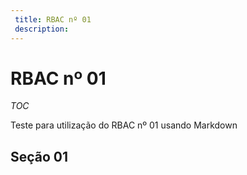 ```yaml
---
 title: RBAC nº 01
 description:
---
```

# RBAC nº 01

_TOC_

Teste para utilização do RBAC nº 01 usando Markdown

## Seção 01 ##
